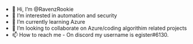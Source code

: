 - 👋 Hi, I’m @RavenzRookie
- 👀 I’m interested in automation and security
- 🌱 I’m currently learning Azure
- 💞️ I’m looking to collaborate on Azure/coding algorithim related projects
- 📫 How to reach me - On discord my username is egister#6130.

<!---
RavenzRookie/RavenzRookie is a ✨ special ✨ repository because its `README.md` (this file) appears on your GitHub profile.
You can click the Preview link to take a look at your changes.
--->
